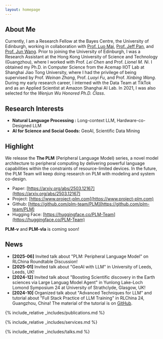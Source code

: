 ```yaml
---
layout: homepage
---
```


## About Me

Currently, I am a Research Fellow at the Bayes Centre, the University of Edinburgh, working in collaboration with [Prof. Luo Mai](https://luomai.github.io/), [Prof. Jeff Pan](https://knowledge-representation.org/j.z.pan/), and [Prof. Jun Wang](http://www0.cs.ucl.ac.uk/staff/jun.wang/). Prior to joining the University of Edinburgh, I was a Research Assistant at the Hong Kong University of Science and Technology (Guangzhou), where I worked with Prof. *Lei Chen* and Prof. *Lionel M. Ni*. I obtained my Ph.D. in Computer Science from the Acemap IIOT Lab at Shanghai Jiao Tong University, where I had the privilege of being supervised by Prof. *Weinan Zhang*, Prof. *Luoyi Fu*, and Prof. *Xinbing Wang*. During my early research career, I interned with the Data Team at TikTok and as an Applied Scientist at Amazon Shanghai AI Lab. In 2021, I was also selected for the *Wenjun Wu Honored Ph.D. Class*.

## Research Interests

- **Natural Language Processing :** Long-context LLM, Hardware-co-Designed LLM
- **AI for Science and Social Goods:** GeoAI, Scientific Data Mining

## Highlight

We release the **The PLM** (Peripheral Language Model) series, a novel model architecture to peripheral computing by delivering powerful language capabilities within the constraints of resource-limited devices. In the future, the PLM Team will keep doing research on PLM with modeling and system co-design.

- Paper: [https://arxiv.org/abs/2503.12167](https://arxiv.org/abs/2503.12167)
- Project: [https://www.project-plm.com](https://www.project-plm.com)
- Github: [https://github.com/plm-team/PLM](https://github.com/plm-team/PLM)
- Hugging Face: [https://huggingface.co/PLM-Team](https://huggingface.co/PLM-Team)

**PLM-v** and **PLM-vla** is coming soon!

## News

- **[2025-06]** Invited talk about "PLM: Peripheral Language Model" on RLChina Roundtable Discussion!
- **[2025-01]** Invited talk about "GeoAI with LLM" in University of Leeds, Leeds, UK!
- **[2024-12]** Invited talk about "Boosting Scientific discovery in the Earth sciences via Large Languag Model Agent" in Yunlong Lake-Loch Lomond Symposium 24 at University of Strathclyde, Glasgow, UK!
- **[2024-10]** Organized talk about "Advanced Techniques for LLM" and tutorial about "Full Stack Practice of LLM Training" in RLChina 24, Guangzhou, China! The material of the tutorial is on [GitHub](https://github.com/davendw49/llm_training_full_stack).
<!-- - **[2024-07]** Our Paper "A Language Model as a Design Assistant for UI Design Recommendation and Evaluation" has been accpeted by ECAI 2024! -->
<!-- - **[2024-06]** Invited talk at "AI-Based Future IoT Technologies and Services 2024 Workshop" in Jeju, Korea! -->
<!-- - **[2024-04]** Our Paper "DS-Agent: Automated Data Science by Empowering Large Language Models with Case-Based Reasoning" has been accpeted by ICML 2024! -->
<!-- - **[2024-02]** Attending TEDxNYUShanghai Salon with the theme of "Going Meta", I gave a TED talk "Thinking Outside the Code"! -->
<!-- - **[2024-02]** 3 Papers about AI for Geoscience are accpeted by EGU 2024! -->
<!-- - **[2024-01]** GeoGalactica, A Scientific Large Language Model in Geoscience is open-sourced on [geobrain-ai/geogalactica](https://github.com/geobrain-ai/geogalactica)! The technical report is on [arXiv:2401.00434](https://arxiv.org/abs/2401.00434)! -->
<!-- - **[2023-10]** Our paper "Learning A Foundation Language Model for Geoscience Knowledge Understanding and Utilization" (The K2) has been accepted by WSDM-2024! -->
<!-- - **[2023-11]** Our paper "RWE: A Random Walk Based Graph Entropy for the Structural Complexity of Directed Networks" has been accepted by TNSE! -->
<!-- - **[2023-10]** Our paper "Enhancing Uncertainty-Based Hallucination Detectionwith Stronger Focus" has been accepted by EMNLP-2023! -->

{% include_relative _includes/publications.md %}

{% include_relative _includes/services.md %}

<!-- {% include_relative _includes/projects.md %} -->

{% include_relative _includes/talks.md %}
